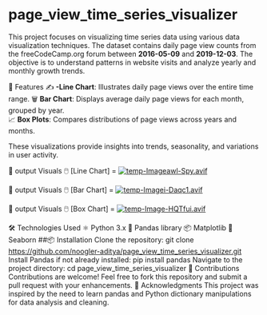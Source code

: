 # page_view_time_series_visualizer
This project focuses on visualizing time series data using various data visualization techniques. The dataset contains daily page view counts from the freeCodeCamp.org forum between **2016-05-09** and **2019-12-03**. The objective is to understand patterns in website visits and analyze yearly and monthly growth trends.

🌟 Features
✍️ **-Line Chart**: Illustrates daily page views over the entire time range. 
🗑️ **Bar Chart**: Displays average daily page views for each month, grouped by year.  
📈 **Box Plots**: Compares distributions of page views across years and months.  

These visualizations provide insights into trends, seasonality, and variations in user activity.  

🌟 output Visuals 🖱️ [Line Chart] = [![temp-Imageawl-Spy.avif](https://i.postimg.cc/fRgF1mn9/temp-Imageawl-Spy.avif)](https://postimg.cc/68nYv7QW)

🌟 output Visuals 🖱️ [Bar Chart] = [![temp-Imagei-Daqc1.avif](https://i.postimg.cc/rpBHwTpy/temp-Imagei-Daqc1.avif)](https://postimg.cc/3yZ1tPpz)

🌟 output Visuals 🖱️ [Box Chart] = [![temp-Image-HQTfui.avif](https://i.postimg.cc/SQ7Pkwbq/temp-Image-HQTfui.avif)](https://postimg.cc/Wtz87Y4f)

🛠️ Technologies Used
⚛️ Python 3.x 🎨 Pandas library 📦 Matplotlib 📎 Seaborn
##📦 Installation
Clone the repository: git clone https://github.com/noogler-aditya/page_view_time_series_visualizer.git Install Pandas if not already installed: pip install pandas Navigate to the project directory: cd page_view_time_series_visualizer
🤝 Contributions
Contributions are welcome! Feel free to fork this repository and submit a pull request with your enhancements.
🙌 Acknowledgments
This project was inspired by the need to learn pandas and Python dictionary manipulations for data analysis and cleaning. 
